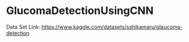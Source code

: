 # GlucomaDetectionUsingCNN


Data Set Link: https://www.kaggle.com/datasets/sshikamaru/glaucoma-detection
